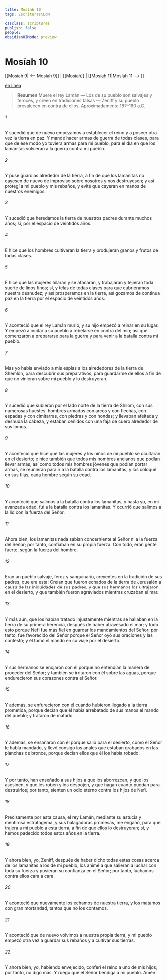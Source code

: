 ```yaml
---
title: Mosíah 10
tags: Escrituras\LdM

cssclass: scriptures
publish: false
people:
obsidianUIMode: preview
---
```


# Mosíah 10
[[Mosíah 9| <-- Mosíah 9]] | [[Mosíah]] | [[Mosíah 11|Mosíah 11 --> ]]

[en línea](https://churchofjesuschrist.org/study/scriptures/bofm/mosiah/10?lang=spa)

> __Resumen__
Muere el rey Lamán — Los de su pueblo son salvajes y feroces, y creen en tradiciones falsas — Zeniff y su pueblo prevalecen en contra de ellos. Aproximadamente 187–160 a.C.

###### 1 
Y sucedió que de nuevo empezamos a establecer el reino y a poseer otra vez la tierra en paz. Y mandé hacer armas de guerra de todas clases, para que de ese modo yo tuviera armas para mi pueblo, para el día en que los lamanitas volvieran a la guerra contra mi pueblo.

###### 2 
Y puse guardias alrededor de la tierra, a fin de que los lamanitas no cayesen de nuevo de improviso sobre nosotros y nos destruyesen; y así protegí a mi pueblo y mis rebaños, y evité que cayeran en manos de nuestros enemigos.

###### 3 
Y sucedió que heredamos la tierra de nuestros padres durante muchos años; sí, por el espacio de veintidós años.

###### 4 
E hice que los hombres cultivaran la tierra y produjeran granos y frutos de todas clases.

###### 5 
E hice que las mujeres hilaran y se afanaran, y trabajaran y tejieran toda suerte de linos finos; sí, y telas de todas clases para que cubriéramos nuestra desnudez; y así prosperamos en la tierra, así gozamos de continua paz en la tierra por el espacio de veintidós años.

###### 6 
Y aconteció que el rey Lamán murió, y su hijo empezó a reinar en su lugar. Y empezó a incitar a su pueblo a rebelarse en contra del mío; así que comenzaron a prepararse para la guerra y para venir a la batalla contra mi pueblo.

###### 7 
Mas yo había enviado a mis espías a los alrededores de la tierra de Shemlón, para descubrir sus preparativos, para guardarme de ellos a fin de que no vinieran sobre mi pueblo y lo destruyeran.

###### 8 
Y sucedió que subieron por el lado norte de la tierra de Shilom, con sus numerosas huestes: hombres armados con arcos y con flechas, con espadas y con cimitarras, con piedras y con hondas; y llevaban afeitada y desnuda la cabeza, y estaban ceñidos con una faja de cuero alrededor de sus lomos.

###### 9 
Y aconteció que hice que las mujeres y los niños de mi pueblo se ocultaran en el desierto; e hice también que todos mis hombres ancianos que podían llevar armas, así como todos mis hombres jóvenes que podían portar armas, se reunieran para ir a la batalla contra los lamanitas; y los coloqué en sus filas, cada hombre según su edad.

###### 10 
Y aconteció que salimos a la batalla contra los lamanitas, y hasta yo, en mi avanzada edad, fui a la batalla contra los lamanitas. Y ocurrió que salimos a la lid con la fuerza del Señor.

###### 11 
Ahora bien, los lamanitas nada sabían concerniente al Señor ni a la fuerza del Señor; por tanto, confiaban en su propia fuerza. Con todo, eran gente fuerte, según la fuerza del hombre.

###### 12 
Eran un pueblo salvaje, feroz y sanguinario, creyentes en la tradición de sus padres, que era esta: Creían que fueron echados de la tierra de Jerusalén a causa de las iniquidades de sus padres, y que sus hermanos los ultrajaron en el desierto, y que también fueron agraviados mientras cruzaban el mar.

###### 13 
Y más aún, que los habían tratado injustamente mientras se hallaban en la tierra de su primera herencia, después de haber atravesado el mar; y todo esto porque Nefi fue más fiel en guardar los mandamientos del Señor; por tanto, fue favorecido del Señor porque el Señor oyó sus oraciones y las contestó; y él tomó el mando en su viaje por el desierto.

###### 14 
Y sus hermanos se enojaron con él porque no entendían la manera de proceder del Señor; y también se irritaron con él sobre las aguas, porque endurecieron sus corazones contra el Señor.

###### 15 
Y además, se enfurecieron con él cuando hubieron llegado a la tierra prometida, porque decían que él había arrebatado de sus manos el mando del pueblo; y trataron de matarlo.

###### 16 
Y además, se ensañaron con él porque salió para el desierto, como el Señor le había mandado, y llevó consigo los anales que estaban grabados en las planchas de bronce, porque decían ellos que él los había robado.

###### 17 
Y por tanto, han enseñado a sus hijos a que los aborrezcan, y que los asesinen, y que les roben y los despojen, y que hagan cuanto puedan para destruirlos; por tanto, sienten un odio eterno contra los hijos de Nefi.

###### 18 
Precisamente por esta causa, el rey Lamán, mediante su astucia y mentirosa estratagema, y sus halagadoras promesas, me engañó, para que trajera a mi pueblo a esta tierra, a fin de que ellos lo destruyeran; sí, y hemos padecido todos estos años en la tierra.

###### 19 
Y ahora bien, yo, Zeniff, después de haber dicho todas estas cosas acerca de los lamanitas a los de mi pueblo, los animé a que salieran a luchar con toda su fuerza y pusieran su confianza en el Señor; por tanto, luchamos contra ellos cara a cara.

###### 20 
Y aconteció que nuevamente los echamos de nuestra tierra, y los matamos con gran mortandad, tantos que no los contamos.

###### 21 
Y aconteció que de nuevo volvimos a nuestra propia tierra, y mi pueblo empezó otra vez a guardar sus rebaños y a cultivar sus tierras.

###### 22 
Y ahora bien, yo, habiendo envejecido, conferí el reino a uno de mis hijos; por tanto, no digo más. Y ruego que el Señor bendiga a mi pueblo. Amén.

